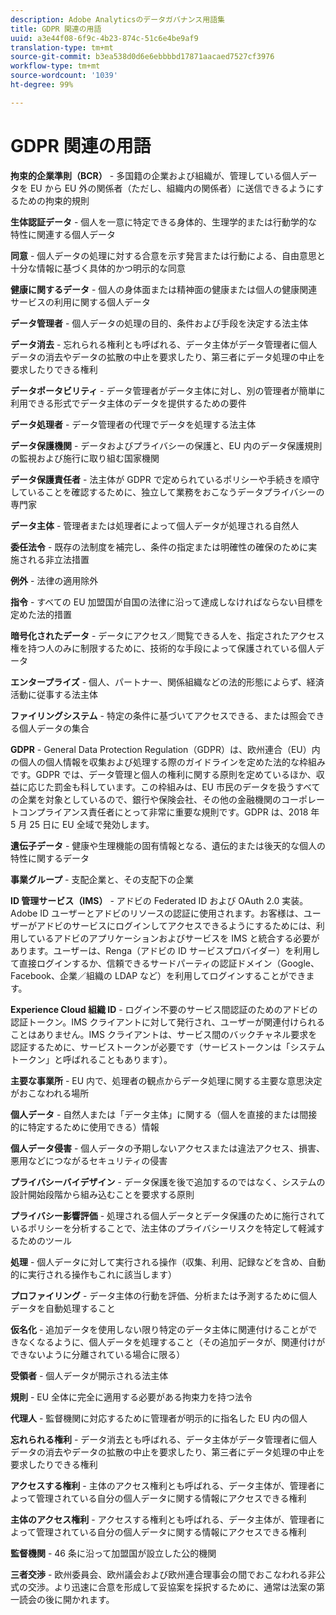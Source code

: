 ```yaml
---
description: Adobe Analyticsのデータガバナンス用語集
title: GDPR 関連の用語
uuid: a3e44f08-6f9c-4b23-874c-51c6e4be9af9
translation-type: tm+mt
source-git-commit: b3ea538d0d6e6ebbbbd17871aacaed7527cf3976
workflow-type: tm+mt
source-wordcount: '1039'
ht-degree: 99%

---
```



# GDPR 関連の用語

**拘束的企業準則（BCR）** - 多国籍の企業および組織が、管理している個人データを EU から EU 外の関係者（ただし、組織内の関係者）に送信できるようにするための拘束的規則

**生体認証データ** - 個人を一意に特定できる身体的、生理学的または行動学的な特性に関連する個人データ

**同意** - 個人データの処理に対する合意を示す発言または行動による、自由意思と十分な情報に基づく具体的かつ明示的な同意

**健康に関するデータ** - 個人の身体面または精神面の健康または個人の健康関連サービスの利用に関する個人データ

**データ管理者** - 個人データの処理の目的、条件および手段を決定する法主体

**データ消去** - 忘れられる権利とも呼ばれる、データ主体がデータ管理者に個人データの消去やデータの拡散の中止を要求したり、第三者にデータ処理の中止を要求したりできる権利

**データポータビリティ** - データ管理者がデータ主体に対し、別の管理者が簡単に利用できる形式でデータ主体のデータを提供するための要件

**データ処理者** - データ管理者の代理でデータを処理する法主体

**データ保護機関** - データおよびプライバシーの保護と、EU 内のデータ保護規則の監視および施行に取り組む国家機関

**データ保護責任者** - 法主体が GDPR で定められているポリシーや手続きを順守していることを確認するために、独立して業務をおこなうデータプライバシーの専門家

**データ主体** - 管理者または処理者によって個人データが処理される自然人

**委任法令** - 既存の法制度を補完し、条件の指定または明確性の確保のために実施される非立法措置

**例外** - 法律の適用除外

**指令** - すべての EU 加盟国が自国の法律に沿って達成しなければならない目標を定めた法的措置

**暗号化されたデータ** - データにアクセス／閲覧できる人を、指定されたアクセス権を持つ人のみに制限するために、技術的な手段によって保護されている個人データ

**エンタープライズ** - 個人、パートナー、関係組織などの法的形態によらず、経済活動に従事する法主体

**ファイリングシステム** - 特定の条件に基づいてアクセスできる、または照会できる個人データの集合

**GDPR** - General Data Protection Regulation（GDPR）は、欧州連合（EU）内の個人の個人情報を収集および処理する際のガイドラインを定めた法的な枠組みです。GDPR では、データ管理と個人の権利に関する原則を定めているほか、収益に応じた罰金も科しています。この枠組みは、EU 市民のデータを扱うすべての企業を対象としているので、銀行や保険会社、その他の金融機関のコーポレートコンプライアンス責任者にとって非常に重要な規則です。GDPR は、2018 年 5 月 25 日に EU 全域で発効します。

**遺伝子データ** - 健康や生理機能の固有情報となる、遺伝的または後天的な個人の特性に関するデータ

**事業グループ** - 支配企業と、その支配下の企業

**ID 管理サービス（IMS）** - アドビの Federated ID および OAuth 2.0 実装。Adobe ID ユーザーとアドビのリソースの認証に使用されます。お客様は、ユーザーがアドビのサービスにログインしてアクセスできるようにするためには、利用しているアドビのアプリケーションおよびサービスを IMS と統合する必要があります。ユーザーは、Renga（アドビの ID サービスプロバイダー）を利用して直接ログインするか、信頼できるサードパーティの認証ドメイン（Google、Facebook、企業／組織の LDAP など）を利用してログインすることができます。

**Experience Cloud 組織 ID** - ログイン不要のサービス間認証のためのアドビの認証トークン。IMS クライアントに対して発行され、ユーザーが関連付けられることはありません。IMS クライアントは、サービス間のバックチャネル要求を認証するために、サービストークンが必要です（サービストークンは「システムトークン」と呼ばれることもあります）。

**主要な事業所** - EU 内で、処理者の観点からデータ処理に関する主要な意思決定がおこなわれる場所

**個人データ** - 自然人または「データ主体」に関する（個人を直接的または間接的に特定するために使用できる）情報

**個人データ侵害** - 個人データの予期しないアクセスまたは違法アクセス、損害、悪用などにつながるセキュリティの侵害

**プライバシーバイデザイン** - データ保護を後で追加するのではなく、システムの設計開始段階から組み込むことを要求する原則

**プライバシー影響評価** - 処理される個人データとデータ保護のために施行されているポリシーを分析することで、法主体のプライバシーリスクを特定して軽減するためのツール

**処理** - 個人データに対して実行される操作（収集、利用、記録などを含め、自動的に実行される操作もこれに該当します）

**プロファイリング** - データ主体の行動を評価、分析または予測するために個人データを自動処理すること

**仮名化** - 追加データを使用しない限り特定のデータ主体に関連付けることができなくなるように、個人データを処理すること（その追加データが、関連付けができないように分離されている場合に限る）

**受領者** - 個人データが開示される法主体

**規則** - EU 全体に完全に適用する必要がある拘束力を持つ法令

**代理人** - 監督機関に対応するために管理者が明示的に指名した EU 内の個人

**忘れられる権利** - データ消去とも呼ばれる、データ主体がデータ管理者に個人データの消去やデータの拡散の中止を要求したり、第三者にデータ処理の中止を要求したりできる権利

**アクセスする権利** - 主体のアクセス権利とも呼ばれる、データ主体が、管理者によって管理されている自分の個人データに関する情報にアクセスできる権利

**主体のアクセス権利** - アクセスする権利とも呼ばれる、データ主体が、管理者によって管理されている自分の個人データに関する情報にアクセスできる権利

**監督機関** - 46 条に沿って加盟国が設立した公的機関

**三者交渉** - 欧州委員会、欧州議会および欧州連合理事会の間でおこなわれる非公式の交渉。より迅速に合意を形成して妥協案を採択するために、通常は法案の第一読会の後に開かれます。

